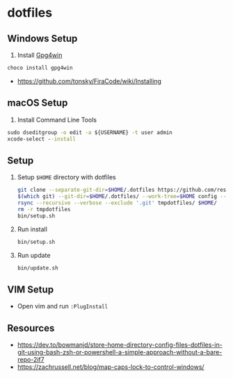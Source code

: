 # dotfiles

## Windows Setup

1. Install [Gpg4win](https://www.gpg4win.org/)

  ```cmd
  choco install gpg4win
  ```

* <https://github.com/tonsky/FiraCode/wiki/Installing>

## macOS Setup

1. Install Command Line Tools

  ```cmd
  sudo dseditgroup -o edit -a ${USERNAME} -t user admin
  xcode-select --install
  ```

## Setup

1. Setup `$HOME` directory with dotfiles

    ```bash
    git clone --separate-git-dir=$HOME/.dotfiles https://github.com/reset/dotfiles.git tmpdotfiles
    $(which git) --git-dir=$HOME/.dotfiles/ --work-tree=$HOME config --local status.showUntrackedFiles no
    rsync --recursive --verbose --exclude '.git' tmpdotfiles/ $HOME/
    rm -r tmpdotfiles
    bin/setup.sh
    ```

1. Run install

    ```bash
    bin/setup.sh
    ```

1. Run update

    ```bash
    bin/update.sh
    ```

## VIM Setup

* Open vim and run `:PlugInstall`

## Resources

* https://dev.to/bowmanjd/store-home-directory-config-files-dotfiles-in-git-using-bash-zsh-or-powershell-a-simple-approach-without-a-bare-repo-2if7
* https://zachrussell.net/blog/map-caps-lock-to-control-windows/
